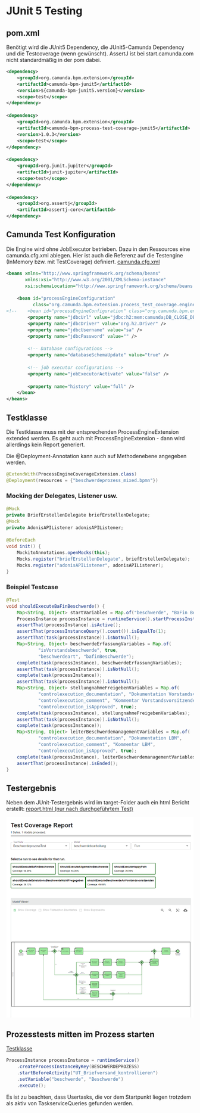 # JUnit 5 Testing
## pom.xml
Benötigt wird die JUnit5 Dependency, die JUnit5-Camunda Dependency und die Testcoverage (wenn gewünscht). AssertJ ist 
bei start.camunda.com nicht standardmäßig in der pom dabei.
```xml
<dependency>
    <groupId>org.camunda.bpm.extension</groupId>
    <artifactId>camunda-bpm-junit5</artifactId>
    <version>${camunda-bpm-junit5.version}</version>
    <scope>test</scope>
</dependency>

<dependency>
    <groupId>org.camunda.bpm.extension</groupId>
    <artifactId>camunda-bpm-process-test-coverage-junit5</artifactId>
    <version>1.0.3</version>
    <scope>test</scope>
</dependency>

<dependency>
    <groupId>org.junit.jupiter</groupId>
    <artifactId>junit-jupiter</artifactId>
    <scope>test</scope>
</dependency>

<dependency>
    <groupId>org.assertj</groupId>
    <artifactId>assertj-core</artifactId>
</dependency>
```

## Camunda Test Konfiguration
Die Engine wird ohne JobExecutor betrieben. Dazu in den Ressources eine camunda.cfg.xml ablegen. Hier ist auch die
Referenz auf die Testengine (InMemory bzw. mit TestCoverage) definiert. [camunda.cfg.xml](src/test/resources/camunda.cfg.xml)

```xml
<beans xmlns="http://www.springframework.org/schema/beans"
       xmlns:xsi="http://www.w3.org/2001/XMLSchema-instance"
       xsi:schemaLocation="http://www.springframework.org/schema/beans   http://www.springframework.org/schema/beans/spring-beans.xsd">

    <bean id="processEngineConfiguration"
          class="org.camunda.bpm.extension.process_test_coverage.engine.ProcessCoverageInMemProcessEngineConfiguration">
<!--    <bean id="processEngineConfiguration" class="org.camunda.bpm.engine.impl.cfg.StandaloneInMemProcessEngineConfiguration">-->
        <property name="jdbcUrl" value="jdbc:h2:mem:camunda;DB_CLOSE_DELAY=1000" />
        <property name="jdbcDriver" value="org.h2.Driver" />
        <property name="jdbcUsername" value="sa" />
        <property name="jdbcPassword" value="" />

        <!-- Database configurations -->
        <property name="databaseSchemaUpdate" value="true" />

        <!-- job executor configurations -->
        <property name="jobExecutorActivate" value="false" />

        <property name="history" value="full" />
    </bean>
</beans>
```

## Testklasse
Die Testklasse muss mit der entsprechenden ProcessEngineExtension extended werden. Es geht auch mit 
ProcessEngineExtension - dann wird allerdings kein Report generiert.

Die @Deployment-Annotation kann auch auf Methodenebene angegeben werden.
```java
@ExtendWith(ProcessEngineCoverageExtension.class)
@Deployment(resources = {"beschwerdeprozess_mixed.bpmn"})
```

### Mocking der Delegates, Listener usw.
```java
@Mock
private BriefErstellenDelegate briefErstellenDelegate;
@Mock
private AdonisAPIListener adonisAPIListener;

@BeforeEach
void init() {
    MockitoAnnotations.openMocks(this);
    Mocks.register("briefErstellenDelegate", briefErstellenDelegate);
    Mocks.register("adonisAPIListener", adonisAPIListener);
}
```

### Beispiel Testcase
```java
@Test
void shouldExecuteBaFinBeschwerde() {
    Map<String, Object> startVariables = Map.of("beschwerde", "BaFin Beschwerde");
    ProcessInstance processInstance = runtimeService().startProcessInstanceByKey(BESCHWERDEPROZESS, startVariables);
    assertThat(processInstance).isActive();
    assertThat(processInstanceQuery().count()).isEqualTo(1);
    assertThat(task(processInstance)).isNotNull();
    Map<String, Object> beschwerdeErfassungVariables = Map.of(
            "isVorstandsbeschwerde", true,
            "beschwerdeart", "bafinBeschwerde");
    complete(task(processInstance), beschwerdeErfassungVariables);
    assertThat(task(processInstance)).isNotNull();
    complete(task(processInstance));
    assertThat(task(processInstance)).isNotNull();
    Map<String, Object> stellungnahmeFreigebenVariables = Map.of(
            "controlexecution_documentation", "Dokumentation Vorstandsvorsitzender",
            "controlexecution_comment", "Kommentar Vorstandsvorsitzender",
            "controlexecution_isApproved", true);
    complete(task(processInstance), stellungnahmeFreigebenVariables);
    assertThat(task(processInstance)).isNotNull();
    complete(task(processInstance));
    Map<String, Object> leiterBeschwerdemanagementVariables = Map.of(
            "controlexecution_documentation", "Dokumentation LBM",
            "controlexecution_comment", "Kommentar LBM",
            "controlexecution_isApproved", true);
    complete(task(processInstance), leiterBeschwerdemanagementVariables);
    assertThat(processInstance).isEnded();
}
```
## Testergebnis
Neben dem JUnit-Testergebnis wird im target-Folder auch ein html Bericht erstellt:
[report.html (nur nach durchgeführtem Test)](/target/process-test-coverage/info.maxbehr.process.BeschwerdeprozessTest/report.html)

![](src/test/resources/TestCoverageReport.png)

## Prozesstests mitten im Prozess starten
[Testklasse](/src/test/java/info/maxbehr/process/MittendrinProzessTest.java)
```java
ProcessInstance processInstance = runtimeService()
    .createProcessInstanceByKey(BESCHWERDEPROZESS)
    .startBeforeActivity("UT_Briefversand_kontrollieren")
    .setVariable("beschwerde", "Beschwerde")
    .execute();
```
Es ist zu beachten, dass Usertasks, die vor dem Startpunkt liegen trotzdem als
aktiv von TaskserviceQueries gefunden werden.